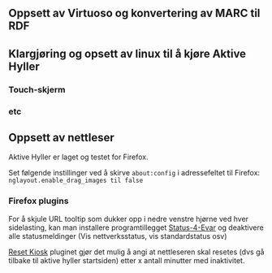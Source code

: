## Oppsett av Virtuoso og konvertering av MARC til RDF ##

## Klargjøring og opsett av linux til å kjøre Aktive Hyller ##
### Touch-skjerm ###
### etc ###


## Oppsett av nettleser ##
Aktive Hyller er laget og testet for Firefox.

Set følgende instillinger ved å skirve `about:config` i adressefeltet til Firefox:
```nglayout.enable_drag_images til false```

### Firefox plugins ###
For å skjule URL tooltip som dukker opp i nedre venstre hjørne ved hver sidelasting, kan man installere programtillegget [Status-4-Evar] og deaktivere alle statusmeldinger (Vis nettverksstatus, vis standardstatus osv)

[Reset Kiosk] pluginet gjør det mulig å angi at nettleseren skal resetes (dvs gå tilbake til aktive hyller startsiden) etter x antall minutter med inaktivitet.

[Reset Kiosk]: https://addons.mozilla.org/en-US/firefox/addon/reset-kiosk/
[Status-4-Evar]: https://addons.mozilla.org/en-US/firefox/addon/status-4-evar/